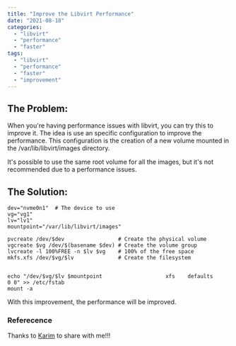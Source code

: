 ```yaml
---
title: "Improve the Libvirt Performance"
date: "2021-08-18"
categories: 
  - "libvirt"
  - "performance"
  - "faster"
tags: 
  - "libvirt"
  - "performance"
  - "faster"
  - "improvement"
---
```


## The Problem: 

When you're having performance issues with libvirt, you can try this to improve it.
The idea is use an specific configuration to improve the performance. 
This configuration is the creation of a new volume mounted in the /var/lib/libvirt/images directory.

It's possible to use the same root volume for all the images, but it's not recommended due to a performance issues.

## The Solution: 

```shell
dev="nvme0n1"  # The device to use
vg="vg1"      
lv="lv1"
mountpoint="/var/lib/libvirt/images" 

pvcreate /dev/$dev                 # Create the physical volume
vgcreate $vg /dev/$(basename $dev) # Create the volume group
lvcreate -l 100%FREE -n $lv $vg    # 100% of the free space
mkfs.xfs /dev/$vg/$lv              # Create the filesystem


echo "/dev/$vg/$lv $mountpoint                    xfs    defaults        0 0" >> /etc/fstab
mount -a
```

With this improvement, the performance will be improved.

### Referecence
Thanks to [Karim](https://github.com/karmab) to share with me!!!
